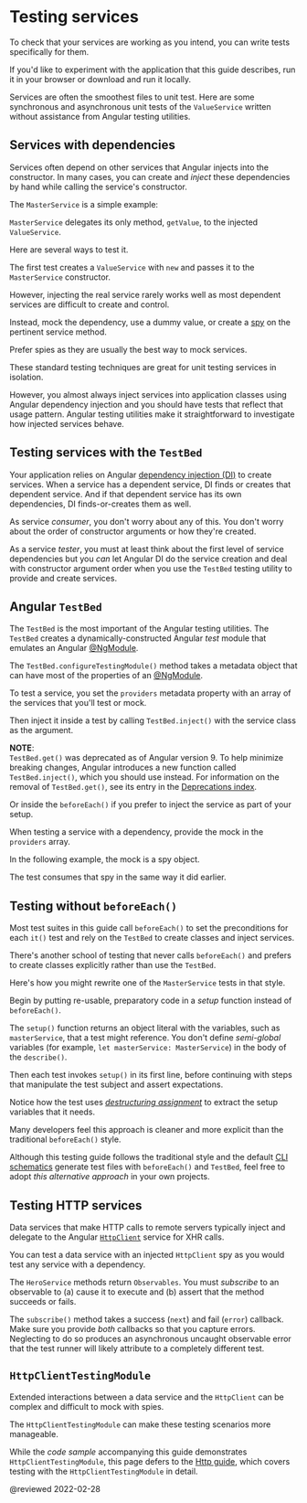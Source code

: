 # Testing services

To check that your services are working as you intend, you can write tests specifically for them.

<div class="alert is-helpful">

If you'd like to experiment with the application that this guide describes, <live-example name="testing" noDownload>run it in your browser</live-example> or <live-example name="testing" downloadOnly>download and run it locally</live-example>.

</div>

Services are often the smoothest files to unit test. Here are some synchronous and asynchronous unit tests of the `ValueService` written without assistance from Angular testing utilities.

<code-example header="app/demo/demo.spec.ts" path="testing/src/app/demo/demo.spec.ts" region="ValueService"></code-example>

<a id="services-with-dependencies"></a>

## Services with dependencies

Services often depend on other services that Angular injects into the constructor. In many cases, you can create and *inject* these dependencies by hand while calling the service's constructor.

The `MasterService` is a simple example:

<code-example header="app/demo/demo.ts" path="testing/src/app/demo/demo.ts" region="MasterService"></code-example>

`MasterService` delegates its only method, `getValue`, to the injected `ValueService`.

Here are several ways to test it.

<code-example header="app/demo/demo.spec.ts" path="testing/src/app/demo/demo.spec.ts" region="MasterService"></code-example>

The first test creates a `ValueService` with `new` and passes it to the `MasterService` constructor.

However, injecting the real service rarely works well as most dependent services are difficult to create and control.

Instead, mock the dependency, use a dummy value, or create a [spy](https://jasmine.github.io/tutorials/your_first_suite#section-Spies) on the pertinent service method.

<div class="alert is-helpful">

Prefer spies as they are usually the best way to mock services.

</div>

These standard testing techniques are great for unit testing services in isolation.

However, you almost always inject services into application classes using Angular dependency injection and you should have tests that reflect that usage pattern. Angular testing utilities make it straightforward to investigate how injected services behave.

## Testing services with the `TestBed`

Your application relies on Angular [dependency injection (DI)](guide/dependency-injection) to create services. When a service has a dependent service, DI finds or creates that dependent service. And if that dependent service has its own dependencies, DI finds-or-creates them as well.

As service *consumer*, you don't worry about any of this. You don't worry about the order of constructor arguments or how they're created.

As a service *tester*, you must at least think about the first level of service dependencies but you *can* let Angular DI do the service creation and deal with constructor argument order when you use the `TestBed` testing utility to provide and create services.

<a id="testbed"></a>

## Angular `TestBed`

The `TestBed` is the most important of the Angular testing utilities. The `TestBed` creates a dynamically-constructed Angular *test* module that emulates an Angular [@NgModule](guide/ngmodules).

The `TestBed.configureTestingModule()` method takes a metadata object that can have most of the properties of an [@NgModule](guide/ngmodules).

To test a service, you set the `providers` metadata property with an array of the services that you'll test or mock.

<code-example header="app/demo/demo.testbed.spec.ts (provide ValueService in beforeEach)" path="testing/src/app/demo/demo.testbed.spec.ts" region="value-service-before-each"></code-example>

Then inject it inside a test by calling `TestBed.inject()` with the service class as the argument.

<div class="alert is-helpful">

**NOTE**: <br />
`TestBed.get()` was deprecated as of Angular version 9.
To help minimize breaking changes, Angular introduces a new function called `TestBed.inject()`, which you should use instead.
For information on the removal of `TestBed.get()`, see its entry in the [Deprecations index](guide/deprecations#index).

</div>

<code-example path="testing/src/app/demo/demo.testbed.spec.ts" region="value-service-inject-it"></code-example>

Or inside the `beforeEach()` if you prefer to inject the service as part of your setup.

<code-example path="testing/src/app/demo/demo.testbed.spec.ts" region="value-service-inject-before-each"> </code-example>

When testing a service with a dependency, provide the mock in the `providers` array.

In the following example, the mock is a spy object.

<code-example path="testing/src/app/demo/demo.testbed.spec.ts" region="master-service-before-each"></code-example>

The test consumes that spy in the same way it did earlier.

<code-example path="testing/src/app/demo/demo.testbed.spec.ts" region="master-service-it"></code-example>

<a id="no-before-each"></a>

## Testing without `beforeEach()`

Most test suites in this guide call `beforeEach()` to set the preconditions for each `it()` test and rely on the `TestBed` to create classes and inject services.

There's another school of testing that never calls `beforeEach()` and prefers to create classes explicitly rather than use the `TestBed`.

Here's how you might rewrite one of the `MasterService` tests in that style.

Begin by putting re-usable, preparatory code in a *setup* function instead of `beforeEach()`.

<code-example header="app/demo/demo.spec.ts (setup)" path="testing/src/app/demo/demo.spec.ts" region="no-before-each-setup"></code-example>

The `setup()` function returns an object literal with the variables, such as `masterService`, that a test might reference. You don't define *semi-global* variables \(for example, `let masterService: MasterService`\) in the body of the `describe()`.

Then each test invokes `setup()` in its first line, before continuing with steps that manipulate the test subject and assert expectations.

<code-example path="testing/src/app/demo/demo.spec.ts" region="no-before-each-test"></code-example>

Notice how the test uses [*destructuring assignment*](https://developer.mozilla.org/docs/Web/JavaScript/Reference/Operators/Destructuring_assignment) to extract the setup variables that it needs.

<code-example path="testing/src/app/demo/demo.spec.ts" region="no-before-each-setup-call"></code-example>

Many developers feel this approach is cleaner and more explicit than the traditional `beforeEach()` style.

Although this testing guide follows the traditional style and the default [CLI schematics](https://github.com/angular/angular-cli) generate test files with `beforeEach()` and `TestBed`, feel free to adopt *this alternative approach* in your own projects.

## Testing HTTP services

Data services that make HTTP calls to remote servers typically inject and delegate to the Angular [`HttpClient`](guide/http) service for XHR calls.

You can test a data service with an injected `HttpClient` spy as you would test any service with a dependency.

<code-example header="app/model/hero.service.spec.ts (tests with spies)" path="testing/src/app/model/hero.service.spec.ts" region="test-with-spies"></code-example>

<div class="alert is-important">

The `HeroService` methods return `Observables`.
You must *subscribe* to an observable to \(a\) cause it to execute and \(b\) assert that the method succeeds or fails.

The `subscribe()` method takes a success \(`next`\) and fail \(`error`\) callback.
Make sure you provide *both* callbacks so that you capture errors.
Neglecting to do so produces an asynchronous uncaught observable error that the test runner will likely attribute to a completely different test.

</div>

## `HttpClientTestingModule`

Extended interactions between a data service and the `HttpClient` can be complex and difficult to mock with spies.

The `HttpClientTestingModule` can make these testing scenarios more manageable.

While the *code sample* accompanying this guide demonstrates `HttpClientTestingModule`, this page defers to the [Http guide](guide/http#testing-http-requests), which covers testing with the `HttpClientTestingModule` in detail.

<!-- links -->

<!-- external links -->

<!-- end links -->

@reviewed 2022-02-28
